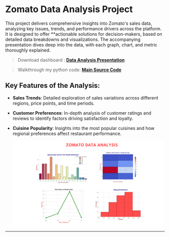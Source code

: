 # Zomato Data Analysis Project
This project delivers comprehensive insights into Zomato's sales data, analyzing key issues, trends, and performance drivers across the platform. It is designed to offer **actionable solutions for decision-makers, based on detailed data breakdowns and visualizations. The accompanying presentation dives deep into the data, with each graph, chart, and metric thoroughly explained.

> Download dashboard : [**Data Analysis Presentation**](https://github.com/ashwinx09/Zomato_data_analysis/blob/main/Zomato_DataAnalysis_Presentation.pptx)

> Walkthrough my python code: [**Main Source Code**](https://github.com/ashwinx09/Zomato_data_analysis/blob/main/Zomato_data_analysis.ipynb)

## Key Features of the Analysis:
- **Sales Trends**: Detailed exploration of sales variations across different regions, price points, and time periods.
- **Customer Preferences**: In-depth analysis of customer ratings and reviews to identify factors driving satisfaction and loyalty.
- **Cuisine Popularity**: Insights into the most popular cuisines and how regional preferences affect restaurant performance.

  <img src="https://github.com/ashwinx09/Zomato_data_analysis/blob/main/Description.png" alt="Graphs"/>
  
---

